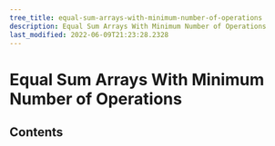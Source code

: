 ```yaml
---
tree_title: equal-sum-arrays-with-minimum-number-of-operations
description: Equal Sum Arrays With Minimum Number of Operations
last_modified: 2022-06-09T21:23:28.2328
---
```


# Equal Sum Arrays With Minimum Number of Operations

## Contents

